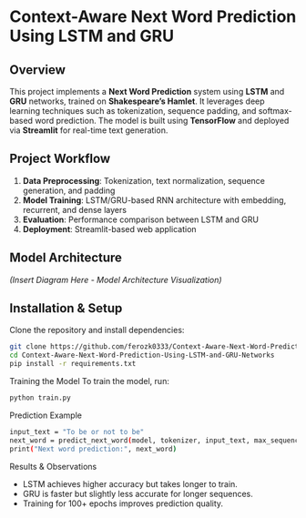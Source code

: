 # Context-Aware Next Word Prediction Using LSTM and GRU

## Overview
This project implements a **Next Word Prediction** system using **LSTM** and **GRU** networks, trained on **Shakespeare’s Hamlet**. It leverages deep learning techniques such as tokenization, sequence padding, and softmax-based word prediction. The model is built using **TensorFlow** and deployed via **Streamlit** for real-time text generation.

## Project Workflow  
1. **Data Preprocessing**: Tokenization, text normalization, sequence generation, and padding  
2. **Model Training**: LSTM/GRU-based RNN architecture with embedding, recurrent, and dense layers  
3. **Evaluation**: Performance comparison between LSTM and GRU  
4. **Deployment**: Streamlit-based web application  

## Model Architecture  
*(Insert Diagram Here - Model Architecture Visualization)*  

## Installation & Setup  
Clone the repository and install dependencies:

```bash
git clone https://github.com/ferozk0333/Context-Aware-Next-Word-Prediction-Using-LSTM-and-GRU-Networks.git
cd Context-Aware-Next-Word-Prediction-Using-LSTM-and-GRU-Networks
pip install -r requirements.txt
```

Training the Model
To train the model, run:
```bash
python train.py
```

Prediction Example
```bash
input_text = "To be or not to be"
next_word = predict_next_word(model, tokenizer, input_text, max_sequence_length)
print("Next word prediction:", next_word)

```


Results & Observations
- LSTM achieves higher accuracy but takes longer to train.
- GRU is faster but slightly less accurate for longer sequences.
- Training for 100+ epochs improves prediction quality.
